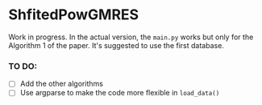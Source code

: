 # ShfitedPowGMRES

Work in progress. In the actual version, the `main.py` works but only for the Algorithm 1 of the paper. It's suggested to use the first database.

### TO DO:

- [ ] Add the other algorithms
- [ ] Use argparse to make the code more flexible in `load_data()`
